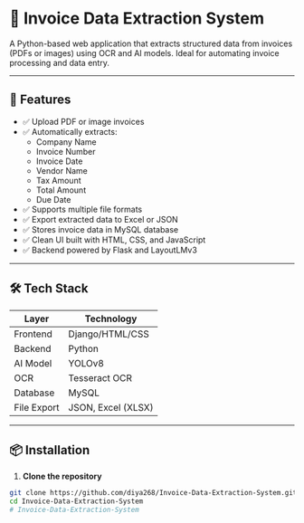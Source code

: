 # 🧾 Invoice Data Extraction System

A Python-based web application that extracts structured data from invoices (PDFs or images) using OCR and AI models. Ideal for automating invoice processing and data entry.

---

## 🚀 Features

- ✅ Upload PDF or image invoices
- ✅ Automatically extracts:
  - Company Name
  - Invoice Number
  - Invoice Date
  - Vendor Name
  - Tax Amount
  - Total Amount
  - Due Date
- ✅ Supports multiple file formats
- ✅ Export extracted data to Excel or JSON
- ✅ Stores invoice data in MySQL database
- ✅ Clean UI built with HTML, CSS, and JavaScript
- ✅ Backend powered by Flask and LayoutLMv3

---

## 🛠 Tech Stack

| Layer         | Technology              |
|---------------|--------------------------|
| Frontend      | Django/HTML/CSS    |
| Backend       | Python            |
| AI Model      | YOLOv8 |
| OCR           | Tesseract OCR            |
| Database      | MySQL                    |
| File Export   | JSON, Excel (XLSX)       |


---

## 📦 Installation

1. **Clone the repository**
```bash
git clone https://github.com/diya268/Invoice-Data-Extraction-System.git
cd Invoice-Data-Extraction-System
# Invoice-Data-Extraction-System
